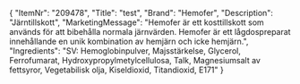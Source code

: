 {
  "ItemNr": "209478",
  "Title": "test",
  "Brand": "Hemofer",
  "Description": "Järntillskott",
  "MarketingMessage": "Hemofer är ett kosttillskott som används för att bibehålla normala järnvärden. Hemofer är ett lågdospreparat innehållande en unik kombination av hemjärn och icke hemjärn.",
  "Ingredients": "SV: Hemoglobinpulver, Majsstärkelse, Glycerol, Ferrofumarat, Hydroxypropylmetylcellulosa, Talk, Magnesiumsalt av fettsyror, Vegetabilisk olja, Kiseldioxid, Titandioxid, E171"
}